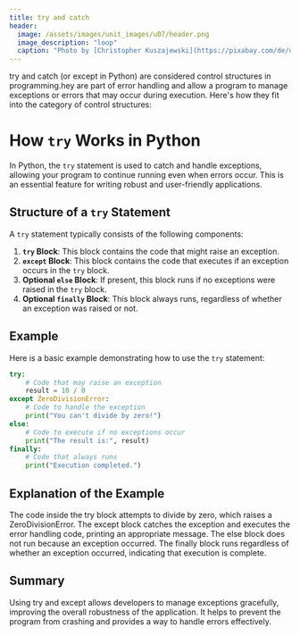 ```yaml
---
title: try and catch
header:
  image: /assets/images/unit_images/u07/header.png
  image_description: "loop"
  caption: "Photo by [Christopher Kuszajewski](https://pixabay.com/de/users/kuszapro-369349/?utm_source=link-attribution&amp;utm_medium=referral&amp;utm_campaign=image&amp;utm_content=583537) [from Pixabay](https://pixabay.com/de/?utm_source=link-attribution&amp;utm_medium=referral&amp;utm_campaign=image&amp;utm_content=583537)"
---
```


try and catch (or except in Python) are considered control structures in programming.hey are part of error handling and allow a program to manage exceptions or errors that may occur during execution. Here's how they fit into the category of control structures:

# How `try` Works in Python

In Python, the `try` statement is used to catch and handle exceptions, allowing your program to continue running even when errors occur. This is an essential feature for writing robust and user-friendly applications. 

## Structure of a `try` Statement

A `try` statement typically consists of the following components:

1. **`try` Block**: This block contains the code that might raise an exception. 
2. **`except` Block**: This block contains the code that executes if an exception occurs in the `try` block.
3. **Optional `else` Block**: If present, this block runs if no exceptions were raised in the `try` block.
4. **Optional `finally` Block**: This block always runs, regardless of whether an exception was raised or not.

## Example

Here is a basic example demonstrating how to use the `try` statement:

```python
try:
    # Code that may raise an exception
    result = 10 / 0
except ZeroDivisionError:
    # Code to handle the exception
    print("You can't divide by zero!")
else:
    # Code to execute if no exceptions occur
    print("The result is:", result)
finally:
    # Code that always runs
    print("Execution completed.")
```

## Explanation of the Example
The code inside the try block attempts to divide by zero, which raises a ZeroDivisionError.
The except block catches the exception and executes the error handling code, printing an appropriate message.
The else block does not run because an exception occurred.
The finally block runs regardless of whether an exception occurred, indicating that execution is complete.


## Summary
Using try and except allows developers to manage exceptions gracefully, improving the overall robustness of the application. It helps to prevent the program from crashing and provides a way to handle errors effectively.
